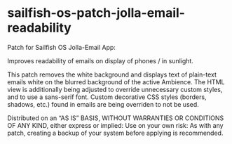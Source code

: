 # sailfish-os-patch-jolla-email-readability

Patch for Sailfish OS Jolla-Email App:

Improves readability of emails on display of phones / in sunlight.

This patch removes the white background and displays text of plain-text emails white on the blurred background of the active Ambience.
The HTML view is additionally being adjusted to override unnecessary custom styles, and to use a sans-serif font. Custom decorative CSS styles (borders, shadows, etc.) found in emails are being overriden to not be used.

Distributed on an “AS IS” BASIS, WITHOUT WARRANTIES OR CONDITIONS OF ANY KIND, either express or implied:
Use on your own risk: As with any patch, creating a backup of your system before applying is recommended.
